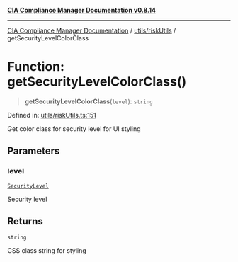 [**CIA Compliance Manager Documentation v0.8.14**](../../../README.md)

***

[CIA Compliance Manager Documentation](../../../modules.md) / [utils/riskUtils](../README.md) / getSecurityLevelColorClass

# Function: getSecurityLevelColorClass()

> **getSecurityLevelColorClass**(`level`): `string`

Defined in: [utils/riskUtils.ts:151](https://github.com/Hack23/cia-compliance-manager/blob/257dd569f432a46611a1746c832a7e3d29232229/src/utils/riskUtils.ts#L151)

Get color class for security level for UI styling

## Parameters

### level

[`SecurityLevel`](../../../types/cia/type-aliases/SecurityLevel.md)

Security level

## Returns

`string`

CSS class string for styling
